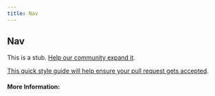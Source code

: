 ```yaml
---
title: Nav
---
```


## Nav

This is a stub. [Help our community expand it](https://github.com/freeCodeCamp/guide-articles/tree/master/articles/HTML/Elements/Nav/index.md).

[This quick style guide will help ensure your pull request gets accepted](https://github.com/freeCodeCamp/guide-articles/blob/master/README.md).

<!-- The article goes here, in GitHub-flavored Markdown. Feel free to add YouTube videos, images, and CodePen/JSBin embeds  -->

#### More Information:
<!-- Please add any articles you think might be helpful to read before writing the article -->


